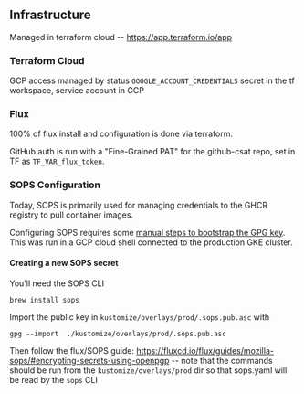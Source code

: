 ## Infrastructure

Managed in terraform cloud -- https://app.terraform.io/app

### Terraform Cloud

GCP access managed by status `GOOGLE_ACCOUNT_CREDENTIALS` secret in the tf workspace, service account in GCP

### Flux

100% of flux install and configuration is done via terraform.

GitHub auth is run with a "Fine-Grained PAT" for the github-csat repo, set in TF as `TF_VAR_flux_token`. 


### SOPS Configuration

Today, SOPS is primarily used for managing credentials to the GHCR registry to pull container images.

Configuring SOPS requires some [manual steps to bootstrap the GPG key](https://fluxcd.io/flux/guides/mozilla-sops/). This was run in a GCP cloud shell connected to the production GKE cluster.

#### Creating a new SOPS secret


You'll need the SOPS CLI

```
brew install sops
```

Import the public key in `kustomize/overlays/prod/.sops.pub.asc` with

```
gpg --import  ./kustomize/overlays/prod/.sops.pub.asc
```

Then follow the flux/SOPS guide: https://fluxcd.io/flux/guides/mozilla-sops/#encrypting-secrets-using-openpgp -- note that the commands should be run from the `kustomize/overlays/prod` dir so that sops.yaml will be read by the `sops` CLI


